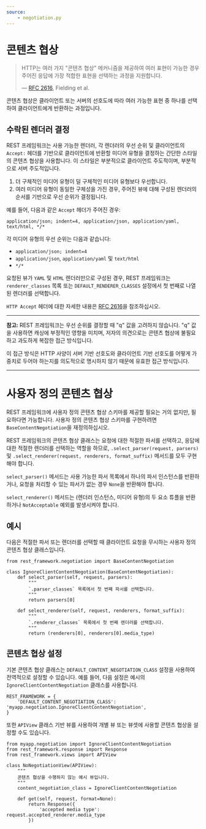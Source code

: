```yaml
---
source:
    - negotiation.py
---
```


# 콘텐츠 협상

> HTTP는 여러 가지 "콘텐츠 협상" 메커니즘을 제공하여 여러 표현이 가능한 경우 주어진 응답에 가장 적합한 표현을 선택하는 과정을 지원합니다.
>
> &mdash; [RFC 2616][cite], Fielding et al.

[cite]: https://www.w3.org/Protocols/rfc2616/rfc2616-sec12.html

콘텐츠 협상은 클라이언트 또는 서버의 선호도에 따라 여러 가능한 표현 중 하나를 선택하여 클라이언트에게 반환하는 과정입니다.

## 수락된 렌더러 결정

REST 프레임워크는 사용 가능한 렌더러, 각 렌더러의 우선 순위 및 클라이언트의 `Accept:` 헤더를 기반으로 클라이언트에 반환할 미디어 유형을 결정하는 간단한 스타일의 콘텐츠 협상을 사용합니다. 이 스타일은 부분적으로 클라이언트 주도적이며, 부분적으로 서버 주도적입니다.

1. 더 구체적인 미디어 유형이 덜 구체적인 미디어 유형보다 우선합니다.
2. 여러 미디어 유형이 동일한 구체성을 가진 경우, 주어진 뷰에 대해 구성된 렌더러의 순서를 기반으로 우선 순위가 결정됩니다.

예를 들어, 다음과 같은 `Accept` 헤더가 주어진 경우:

    application/json; indent=4, application/json, application/yaml, text/html, */*

각 미디어 유형의 우선 순위는 다음과 같습니다:

* `application/json; indent=4`
* `application/json`, `application/yaml` 및 `text/html`
* `*/*`

요청된 뷰가 `YAML` 및 `HTML` 렌더러만으로 구성된 경우, REST 프레임워크는 `renderer_classes` 목록 또는 `DEFAULT_RENDERER_CLASSES` 설정에서 첫 번째로 나열된 렌더러를 선택합니다.

`HTTP Accept` 헤더에 대한 자세한 내용은 [RFC 2616][accept-header]을 참조하십시오.

---

**참고:** REST 프레임워크는 우선 순위를 결정할 때 "q" 값을 고려하지 않습니다. "q" 값을 사용하면 캐싱에 부정적인 영향을 미치며, 저자의 의견으로는 콘텐츠 협상에 불필요하고 과도하게 복잡한 접근 방식입니다.

이 접근 방식은 HTTP 사양이 서버 기반 선호도와 클라이언트 기반 선호도를 어떻게 가중치로 두어야 하는지를 의도적으로 명시하지 않기 때문에 유효한 접근 방식입니다.

---

# 사용자 정의 콘텐츠 협상

REST 프레임워크에 사용자 정의 콘텐츠 협상 스키마를 제공할 필요는 거의 없지만, 필요하다면 가능합니다. 사용자 정의 콘텐츠 협상 스키마를 구현하려면 `BaseContentNegotiation`을 재정의하십시오.

REST 프레임워크의 콘텐츠 협상 클래스는 요청에 대한 적절한 파서를 선택하고, 응답에 대한 적절한 렌더러를 선택하는 역할을 하므로, `.select_parser(request, parsers)` 및 `.select_renderer(request, renderers, format_suffix)` 메서드를 모두 구현해야 합니다.

`select_parser()` 메서드는 사용 가능한 파서 목록에서 하나의 파서 인스턴스를 반환하거나, 요청을 처리할 수 있는 파서가 없는 경우 `None`을 반환해야 합니다.

`select_renderer()` 메서드는 (렌더러 인스턴스, 미디어 유형)의 두 요소 튜플을 반환하거나 `NotAcceptable` 예외를 발생시켜야 합니다.

## 예시

다음은 적절한 파서 또는 렌더러를 선택할 때 클라이언트 요청을 무시하는 사용자 정의 콘텐츠 협상 클래스입니다.

    from rest_framework.negotiation import BaseContentNegotiation

    class IgnoreClientContentNegotiation(BaseContentNegotiation):
        def select_parser(self, request, parsers):
            """
            `.parser_classes` 목록에서 첫 번째 파서를 선택합니다.
            """
            return parsers[0]

        def select_renderer(self, request, renderers, format_suffix):
            """
            `.renderer_classes` 목록에서 첫 번째 렌더러를 선택합니다.
            """
            return (renderers[0], renderers[0].media_type)

## 콘텐츠 협상 설정

기본 콘텐츠 협상 클래스는 `DEFAULT_CONTENT_NEGOTIATION_CLASS` 설정을 사용하여 전역적으로 설정할 수 있습니다. 예를 들어, 다음 설정은 예시의 `IgnoreClientContentNegotiation` 클래스를 사용합니다.

    REST_FRAMEWORK = {
        'DEFAULT_CONTENT_NEGOTIATION_CLASS': 'myapp.negotiation.IgnoreClientContentNegotiation',
    }

또한 `APIView` 클래스 기반 뷰를 사용하여 개별 뷰 또는 뷰셋에 사용할 콘텐츠 협상을 설정할 수도 있습니다.

    from myapp.negotiation import IgnoreClientContentNegotiation
    from rest_framework.response import Response
    from rest_framework.views import APIView

    class NoNegotiationView(APIView):
        """
        콘텐츠 협상을 수행하지 않는 예시 뷰입니다.
        """
        content_negotiation_class = IgnoreClientContentNegotiation

        def get(self, request, format=None):
            return Response({
                'accepted media type': request.accepted_renderer.media_type
            })

[accept-header]: https://www.w3.org/Protocols/rfc2616/rfc2616-sec14.html
